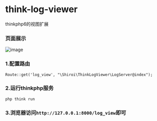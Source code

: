 # think-log-viewer
thinkphp6的视图扩展

### 页面展示
![image](xxx.png)

### 1.配置路由
~~~
Route::get('log_view', "\Shiroi\ThinkLogViewer\LogServer@index");
~~~

### 2.运行thinkphp服务
~~~ 
php think run
~~~

### 3.浏览器访问`http://127.0.0.1:8000/log_view`即可
